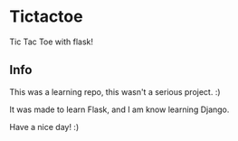 Tictactoe
===
Tic Tac Toe with flask!

## Info
This was a learning repo, this wasn't a serious project. :)

It was made to learn Flask, and I am know learning Django.

Have a nice day! :)
